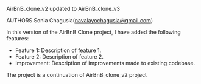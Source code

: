 AirBnB_clone_v2 updated to AirBnB_clone_v3

AUTHORS
Sonia Chagusia(navalayochagusia@gmail.com)

In this version of the AirBnB Clone project, I have added the following features:

- Feature 1: Description of feature 1.
- Feature 2: Description of feature 2.
- Improvement: Description of improvements made to existing codebase.

The project is a continuation of AirBnB_clone_v2 project
